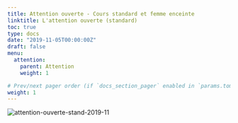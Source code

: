 ```yaml
---
title: Attention ouverte - Cours standard et femme enceinte
linktitle: L'attention ouverte (standard)
toc: true
type: docs
date: "2019-11-05T00:00:00Z"
draft: false
menu:
  attention:
    parent: Attention
    weight: 1

# Prev/next pager order (if `docs_section_pager` enabled in `params.toml`)
weight: 1
---
```


![attention-ouverte-stand-2019-11](/img/attention-ouverte-stand.png)

